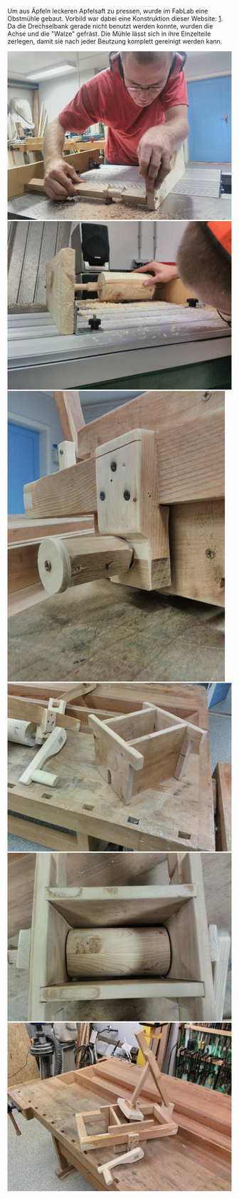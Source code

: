 <onlyinclude>Um aus Äpfeln leckeren Apfelsaft zu pressen, wurde im
FabLab eine Obstmühle gebaut.</onlyinclude> Vorbild war dabei eine
Konstruktion dieser Website:
[1](https://woodgears.ca/cider/apple_grinder.html). Da die Drechselbank
gerade nicht benutzt werden konnte, wurden die Achse und die "Walze"
gefräst. Die Mühle lässt sich in ihre Einzelteile zerlegen, damit sie
nach jeder Beutzung komplett gereinigt werden kann.

![Innere Achse](Apfel_Achse.png) ![Walze](Apfel_Achse2.png)
![Befestigung der Achse](Apfel_detail1.png) ![Abnehmbare Box](Apfel_detail2.png) ![Ein Blick ins Innere](Apfel_detail3.png) 
![fertiggestellte Obstmühle](Apfel_komplett.png)
